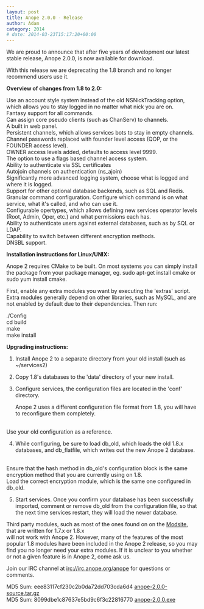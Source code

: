 ```yaml
---
layout: post
title: Anope 2.0.0 - Release
author: Adam
category: 2014
# date: 2014-03-23T15:17:20+00:00
---
```


We are proud to announce that after five years of development our latest stable release, Anope 2.0.0, is now available for download.

With this release we are deprecating the 1.8 branch and no longer recommend users use it.

<b>Overview of changes from 1.8 to 2.0:</b>

Use an account style system instead of the old NSNickTracking option, which allows you to stay logged in no matter what nick you are on.
<br/>
Fantasy support for all commands.
<br/>
Can assign core pseudo clients (such as ChanServ) to channels.
<br/>
A built in web panel.
<br/>
Persistent channels, which allows services bots to stay in empty channels.
<br/>
Channel passwords replaced with founder level access (QOP, or the FOUNDER access level).
<br/>
OWNER access levels added, defaults to access level 9999.
<br/>
The option to use a flags based channel access system.
<br/>
Ability to authenticate via SSL certificates
<br/>
Autojoin channels on authentication (ns_ajoin)
<br/>
Significantly more advanced logging system, choose what is logged and where it is logged.
<br/>
Support for other optional database backends, such as SQL and Redis.
<br/>
Granular command configuration. Configure which command is on what service, what it's called, and who can use it.
<br/>
Configurable opertypes, which allows defining new services operator levels (Root, Admin, Oper, etc.) and what permissions each has.
<br/>
Ability to authenticate users against external databases, such as by SQL or LDAP.
<br/>
Capability to switch between different encryption methods.
<br/>
DNSBL support.


<b>Installation instructions for Linux/UNIX:</b>

Anope 2 requires CMake to be built. On most systems you can simply install the package from your package manager, eg. sudo apt-get install cmake or sudo yum install cmake.

First, enable any extra modules you want by executing the 'extras' script. Extra modules generally depend on other libraries, such as MySQL, and are not enabled by default due to their dependencies. Then run:

./Config
<br/>
cd build
<br/>
make
<br/>
make install

<b>Upgrading instructions:</b>

1) Install Anope 2 to a separate directory from your old install (such as ~/services2)

2) Copy 1.8's databases to the 'data' directory of your new install.

3) Configure services, the configuration files are located in the 'conf' directory.

   Anope 2 uses a different configuration file format from 1.8, you will have to reconfigure them completely.
<br/>
   Use your old configuration as a reference.

4) While configuring, be sure to load db_old, which loads the old 1.8.x databases, and db_flatfile, which writes out the new Anope 2 database.
<br/>
   Ensure that the hash method in db_old's configuration block is the same encryption method that you are currently using on 1.8.
<br/>
   Load the correct encryption module, which is the same one configured in db_old.

5) Start services. Once you confirm your database has been successfully imported, comment or remove db_old from the configuration file, so that the next time services restart, they will load the newer database.



Third party modules, such as most of the ones found on on the <a href="https://modules.anope.org">Modsite</a>, that are written for 1.7.x or 1.8.x
<br/>
will not work with Anope 2. However, many of the features of the most popular 1.8 modules have been included in the Anope 2 release, so you may find you no longer need your extra modules. If it is unclear to you whether or not a given feature is in Anope 2, come ask us.


Join our IRC channel at <a href="irc://irc.anope.org/anope">irc://irc.anope.org/anope</a> for questions or comments.



MD5 Sum: eee83117cf230c2b0da72dd703cda6d4 <a href="https://sourceforge.net/projects/anope/files/anope-stable/Anope%202.0.0/anope-2.0.0-source.tar.gz/download">anope-2.0.0-source.tar.gz</a><br/>
MD5 Sum: 8099dbe1c87637e5bd9c6f3c22816770 <a href="https://sourceforge.net/projects/anope/files/anope-stable/Anope%202.0.0/anope-2.0.0.exe/download">anope-2.0.0.exe</a><br/>
